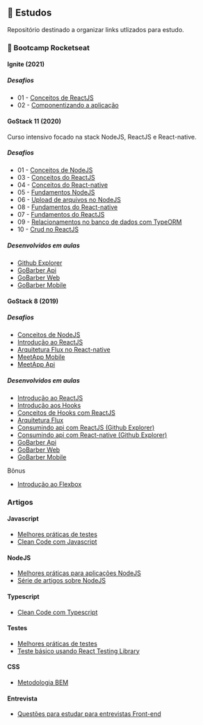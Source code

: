 ## 📝 Estudos

Repositório destinado a organizar links utlizados para estudo.

### :rocket: Bootcamp Rocketseat

#### Ignite (2021)

##### Desafios

- 01 - [Conceitos de ReactJS](https://github.com/rodrigodasilva/ignite-template-reactjs-conceitos-do-react)
- 02 - [Componentizando a aplicação](https://github.com/rodrigodasilva/ignite-template-componentizando-a-aplicacao)


#### GoStack 11 (2020)

Curso intensivo focado na stack NodeJS, ReactJS e React-native.

##### Desafios

- 01 - [Conceitos de NodeJS](https://github.com/rodrigodasilva/bootcamp-gostack-desafio-01)
- 03 - [Conceitos do ReactJS](https://github.com/rodrigodasilva/gostack-conceitos-reactjs)
- 04 - [Conceitos do React-native](https://github.com/rodrigodasilva/conceitos-react-native)
- 05 - [Fundamentos NodeJS](https://github.com/rodrigodasilva/gostack-fundamentos-node)
- 06 - [Upload de arquivos no NodeJS](https://github.com/rodrigodasilva/gostack-desafio06-typeorm-upload)
- 08 - [Fundamentos do React-native](https://github.com/rodrigodasilva/gostack11-desafio8-gomarketplace-mobile)
- 07 - [Fundamentos do ReactJS](https://github.com/rodrigodasilva/desafio07-gofinances-web)
- 09 - [Relacionamentos no banco de dados com TypeORM](https://github.com/rodrigodasilva/gostack-11-typeorm-relations-challenge-09)
- 10 - [Crud no ReactJS](https://github.com/rodrigodasilva/gotstack11-desafio10-crud-reactjs)

##### Desenvolvidos em aulas

- [Github Explorer](https://github.com/rodrigodasilva/gostack-github-explorer)
- [GoBarber Api](https://github.com/rodrigodasilva/gostack-gobarber-api)
- [GoBarber Web](https://github.com/rodrigodasilva/gobarber-web)
- [GoBarber Mobile](https://github.com/rodrigodasilva/gostack11-gobarber-mobile)

#### GoStack 8 (2019)

##### Desafios

- [Conceitos de NodeJS](https://github.com/rodrigodasilva/desafio01-conceitos-nodejs)
- [Introdução ao ReactJS](https://github.com/rodrigodasilva/desafio04-introducaoaoreact)
- [Arquitetura Flux no React-native](https://github.com/rodrigodasilva/rocketshoes-mobile)
- [MeetApp Mobile](https://github.com/rodrigodasilva/meetapp-mobile)
- [MeetApp Api](https://github.com/rodrigodasilva/backend-meetapp)

##### Desenvolvidos em aulas

- [Introdução ao ReactJS](https://github.com/rodrigodasilva/introducao_react)
- [Introdução aos Hooks](https://github.com/rodrigodasilva/react-hooks)
- [Conceitos de Hooks com ReactJS](https://github.com/rodrigodasilva/rocketshoes-web-with-hooks)
- [Arquitetura Flux](https://github.com/rodrigodasilva/modulo07-arquitetura-flux)
- [Consumindo api com ReactJS (Github Explorer)](https://github.com/rodrigodasilva/desafio5-consumindo-api-github-reactjs)
- [Consumindo api com React-native (Github Explorer)](https://github.com/rodrigodasilva/modulo06-consumindo-api-github-react-native)
- [GoBarber Api](https://github.com/rodrigodasilva/backend-gobarber)
- [GoBarber Web](https://github.com/rodrigodasilva/gobarber-front-web)
- [GoBarber Mobile](https://github.com/rodrigodasilva/gobarber-mobile)

Bônus

- [Introdução ao Flexbox](https://github.com/rodrigodasilva/flexbox)

### Artigos

#### Javascript

- [Melhores práticas de testes](https://github.com/goldbergyoni/javascript-testing-best-practices)
- [Clean Code com Javascript](https://github.com/felipe-augusto/clean-code-javascript)

#### NodeJS

- [Melhores práticas para aplicações NodeJS](https://github.com/goldbergyoni/nodebestpractices)
- [Série de artigos sobre NodeJS](https://dev.to/khaosdoctor/node-js-por-baixo-dos-panos-1-conhecendo-nossas-ferramentas-34b6)

#### Typescript

- [Clean Code com Typescript](https://github.com/labs42io/clean-code-typescript)

#### Testes

- [Melhores práticas de testes](https://github.com/goldbergyoni/javascript-testing-best-practices)
- [Teste básico usando React Testing Library](https://medium.com/@aatifbandey/test-your-react-app-with-react-testing-library-and-jest-dom-26b92201bbe3)

#### CSS

- [Metodologia BEM](https://rossener.com/bem-e-tudo-de-bom/)

#### Entrevista

- [Questões para estudar para entrevistas Front-end](https://github.com/h5bp/Front-end-Developer-Interview-Questions)
